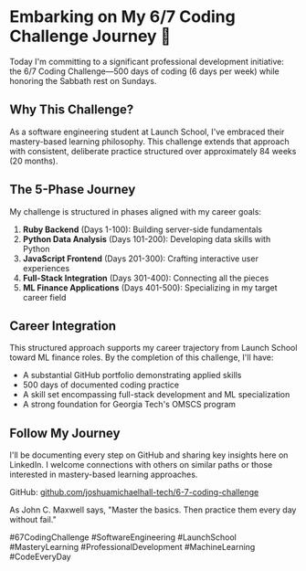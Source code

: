 # Embarking on My 6/7 Coding Challenge Journey 🚀

Today I'm committing to a significant professional development initiative: the 6/7 Coding Challenge—500 days of coding (6 days per week) while honoring the Sabbath rest on Sundays.

## Why This Challenge?

As a software engineering student at Launch School, I've embraced their mastery-based learning philosophy. This challenge extends that approach with consistent, deliberate practice structured over approximately 84 weeks (20 months).

## The 5-Phase Journey

My challenge is structured in phases aligned with my career goals:

1. **Ruby Backend** (Days 1-100): Building server-side fundamentals
2. **Python Data Analysis** (Days 101-200): Developing data skills with Python
3. **JavaScript Frontend** (Days 201-300): Crafting interactive user experiences
4. **Full-Stack Integration** (Days 301-400): Connecting all the pieces
5. **ML Finance Applications** (Days 401-500): Specializing in my target career field

## Career Integration

This structured approach supports my career trajectory from Launch School toward ML finance roles. By the completion of this challenge, I'll have:

- A substantial GitHub portfolio demonstrating applied skills
- 500 days of documented coding practice
- A skill set encompassing full-stack development and ML specialization
- A strong foundation for Georgia Tech's OMSCS program

## Follow My Journey

I'll be documenting every step on GitHub and sharing key insights here on LinkedIn. I welcome connections with others on similar paths or those interested in mastery-based learning approaches.

GitHub: [github.com/joshuamichaelhall-tech/6-7-coding-challenge](https://github.com/joshuamichaelhall-tech/6-7-coding-challenge)

As John C. Maxwell says, "Master the basics. Then practice them every day without fail."

#67CodingChallenge #SoftwareEngineering #LaunchSchool #MasteryLearning #ProfessionalDevelopment #MachineLearning #CodeEveryDay
